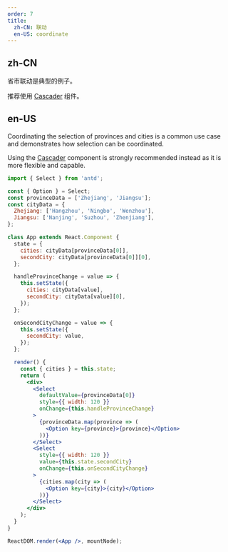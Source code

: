```yaml
---
order: 7
title:
  zh-CN: 联动
  en-US: coordinate
---
```


## zh-CN

省市联动是典型的例子。

推荐使用 [Cascader](/components/cascader/) 组件。

## en-US

Coordinating the selection of provinces and cities is a common use case and demonstrates how selection can be coordinated.

Using the [Cascader](/components/cascader) component is strongly recommended instead as it is more flexible and capable.

```jsx
import { Select } from 'antd';

const { Option } = Select;
const provinceData = ['Zhejiang', 'Jiangsu'];
const cityData = {
  Zhejiang: ['Hangzhou', 'Ningbo', 'Wenzhou'],
  Jiangsu: ['Nanjing', 'Suzhou', 'Zhenjiang'],
};

class App extends React.Component {
  state = {
    cities: cityData[provinceData[0]],
    secondCity: cityData[provinceData[0]][0],
  };

  handleProvinceChange = value => {
    this.setState({
      cities: cityData[value],
      secondCity: cityData[value][0],
    });
  };

  onSecondCityChange = value => {
    this.setState({
      secondCity: value,
    });
  };

  render() {
    const { cities } = this.state;
    return (
      <div>
        <Select
          defaultValue={provinceData[0]}
          style={{ width: 120 }}
          onChange={this.handleProvinceChange}
        >
          {provinceData.map(province => (
            <Option key={province}>{province}</Option>
          ))}
        </Select>
        <Select
          style={{ width: 120 }}
          value={this.state.secondCity}
          onChange={this.onSecondCityChange}
        >
          {cities.map(city => (
            <Option key={city}>{city}</Option>
          ))}
        </Select>
      </div>
    );
  }
}

ReactDOM.render(<App />, mountNode);
```
 